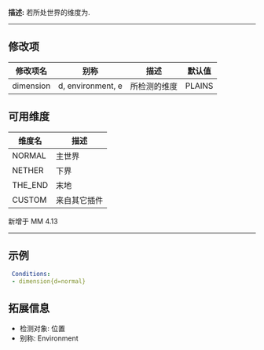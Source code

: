**描述:** 若所处世界的维度为.

---

修改项
---

| 修改项名  | 别称           | 描述                      | 默认值 |
| --------- | -------------- | ------------------------- | - |
| dimension | d, environment, e | 所检测的维度 | PLAINS |

可用维度
---

| 维度名 | 描述 |
| - | - |
| NORMAL | 主世界 |
| NETHER | 下界|
| THE_END | 末地 |
| CUSTOM | 来自其它插件 |

新增于 MM 4.13

---

示例
---

```yaml
 Conditions:
 - dimension{d=normal}
```

拓展信息
---

- 检测对象: 位置
- 别称: Environment